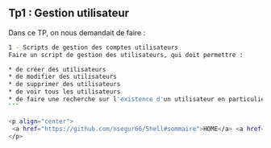 ## Tp1 : Gestion utilisateur

Dans ce TP, on nous demandait de faire :

````bash
1 - Scripts de gestion des comptes utilisateurs
Faire un script de gestion des utilisateurs, qui doit permettre :

* de créer des utilisateurs
* de modifier des utilisateurs
* de supprimer des utilisateurs
* de voir tous les utilisateurs
* de faire une recherche sur l'existence d'un utilisateur en particulier
```

<p align="center">
 <a href="https://github.com/nsegur66/Shell#sommaire">HOME</a> <a href="https://github.com/nsegur66/Shell/blob/main/Tp/TP2.md">Tp 2</a>
</p>
